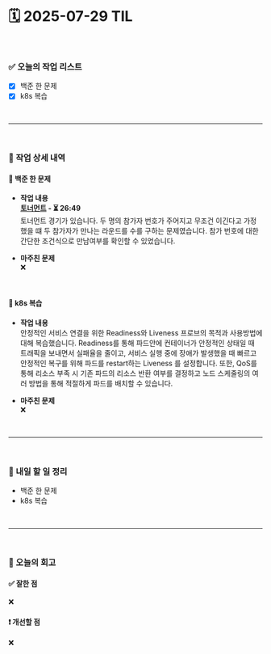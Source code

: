 # 🗓️ 2025-07-29 TIL

<br>

### ✅ 오늘의 작업 리스트  
- [x] 백준 한 문제
- [x] k8s 복습

<br>

---

<br>

### 📌 작업 상세 내역  

#### 🔹 백준 한 문제
- **작업 내용**<br>
**[토너먼트](https://www.acmicpc.net/problem/1057) - ⏳ 26:49**<br>
토너먼트 경기가 있습니다. 두 명의 참가자 번호가 주어지고 무조건 이긴다고 가정했을 떄 두 참가자가 만나는 라운드를 수를 구하는 문제였습니다. 참가 번호에 대한 간단한 조건식으로 만남여부를 확인할 수 있었습니다.

- **마주친 문제**<br>
❌

<br>

#### 🔹 k8s 복습
- **작업 내용**<br>
안정적인 서비스 연결을 위한 Readiness와 Liveness 프로브의 목적과 사용방법에 대해 복습했습니다. Readiness를 통해 파드안에 컨테이너가 안정적인 상태일 때 트래픽을 보내면서 실패율을 줄이고, 서비스 실행 중에 장애가 발생했을 때 빠르고 안정적인 복구를 위해 파드를 restart하는 Liveness 를 설정합니다. 또한, QoS를 통해 리소스 부족 시 기존 파드의 리소스 반환 여부를 결정하고 노드 스케줄링의 여러 방법을 통해 적절하게 파드를 배치할 수 있습니다.

- **마주친 문제**<br>
❌

<br>

---

<br>

### 🚀 내일 할 일 정리  

- 백준 한 문제
- k8s 복습

<br>

---

<br>

### 🧐 오늘의 회고  

#### ✅ 잘한 점
❌

#### ❗ 개선할 점
❌

<br><br><br>